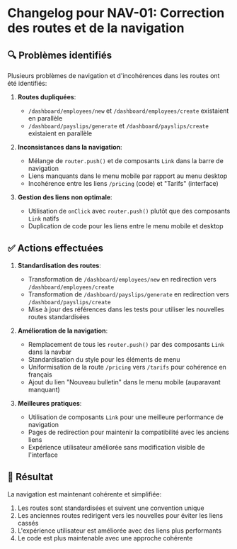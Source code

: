 # Changelog pour NAV-01: Correction des routes et de la navigation

## 🔍 Problèmes identifiés

Plusieurs problèmes de navigation et d'incohérences dans les routes ont été identifiés:

1. **Routes dupliquées**:
   - `/dashboard/employees/new` et `/dashboard/employees/create` existaient en parallèle
   - `/dashboard/payslips/generate` et `/dashboard/payslips/create` existaient en parallèle

2. **Inconsistances dans la navigation**:
   - Mélange de `router.push()` et de composants `Link` dans la barre de navigation
   - Liens manquants dans le menu mobile par rapport au menu desktop
   - Incohérence entre les liens `/pricing` (code) et "Tarifs" (interface)

3. **Gestion des liens non optimale**:
   - Utilisation de `onClick` avec `router.push()` plutôt que des composants `Link` natifs
   - Duplication de code pour les liens entre le menu mobile et desktop

## ✅ Actions effectuées

1. **Standardisation des routes**:
   - Transformation de `/dashboard/employees/new` en redirection vers `/dashboard/employees/create`
   - Transformation de `/dashboard/payslips/generate` en redirection vers `/dashboard/payslips/create`
   - Mise à jour des références dans les tests pour utiliser les nouvelles routes standardisées

2. **Amélioration de la navigation**:
   - Remplacement de tous les `router.push()` par des composants `Link` dans la navbar
   - Standardisation du style pour les éléments de menu
   - Uniformisation de la route `/pricing` vers `/tarifs` pour cohérence en français
   - Ajout du lien "Nouveau bulletin" dans le menu mobile (auparavant manquant)

3. **Meilleures pratiques**:
   - Utilisation de composants `Link` pour une meilleure performance de navigation
   - Pages de redirection pour maintenir la compatibilité avec les anciens liens
   - Expérience utilisateur améliorée sans modification visible de l'interface

## 🔄 Résultat

La navigation est maintenant cohérente et simplifiée:
1. Les routes sont standardisées et suivent une convention unique
2. Les anciennes routes redirigent vers les nouvelles pour éviter les liens cassés
3. L'expérience utilisateur est améliorée avec des liens plus performants
4. Le code est plus maintenable avec une approche cohérente 